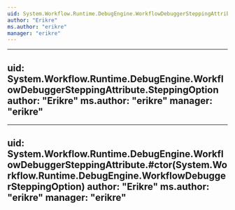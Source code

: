 ```yaml
---
uid: System.Workflow.Runtime.DebugEngine.WorkflowDebuggerSteppingAttribute
author: "Erikre"
ms.author: "erikre"
manager: "erikre"
---
```


---
uid: System.Workflow.Runtime.DebugEngine.WorkflowDebuggerSteppingAttribute.SteppingOption
author: "Erikre"
ms.author: "erikre"
manager: "erikre"
---

---
uid: System.Workflow.Runtime.DebugEngine.WorkflowDebuggerSteppingAttribute.#ctor(System.Workflow.Runtime.DebugEngine.WorkflowDebuggerSteppingOption)
author: "Erikre"
ms.author: "erikre"
manager: "erikre"
---
